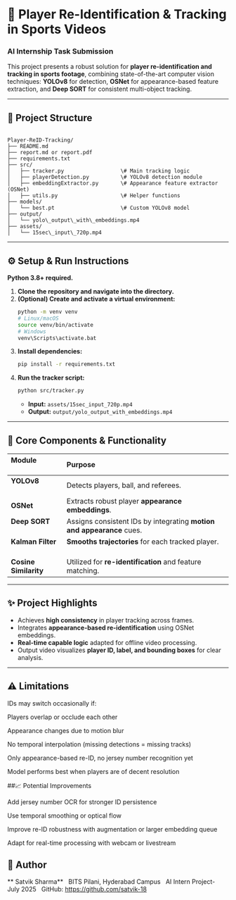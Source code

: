 
# 🚀 Player Re-Identification & Tracking in Sports Videos

### **AI Internship Task Submission**

This project presents a robust solution for **player re-identification and tracking in sports footage**, combining state-of-the-art computer vision techniques: **YOLOv8** for detection, **OSNet** for appearance-based feature extraction, and **Deep SORT** for consistent multi-object tracking.

---

## 📁 Project Structure

```

Player-ReID-Tracking/
├── README.md
├── report.md or report.pdf
├── requirements.txt
├── src/
│   ├── tracker.py                  \# Main tracking logic
│   ├── playerDetection.py          \# YOLOv8 detection module
│   ├── embeddingExtractor.py       \# Appearance feature extractor (OSNet)
│   ├── utils.py                    \# Helper functions
├── models/
│   └── best.pt                     \# Custom YOLOv8 model
├── output/
│   └── yolo\_output\_with\_embeddings.mp4
├── assets/
│   └── 15sec\_input\_720p.mp4

````

---

## ⚙️ Setup & Run Instructions

**Python 3.8+ required.**

1.  **Clone the repository and navigate into the directory.**
2.  **(Optional) Create and activate a virtual environment:**
    ```bash
    python -m venv venv
    # Linux/macOS
    source venv/bin/activate
    # Windows
    venv\Scripts\activate.bat
    ```
3.  **Install dependencies:**
    ```bash
    pip install -r requirements.txt
    ```
4.  **Run the tracker script:**
    ```bash
    python src/tracker.py
    ```
    * **Input:** `assets/15sec_input_720p.mp4`
    * **Output:** `output/yolo_output_with_embeddings.mp4`

---

## 🧠 Core Components & Functionality

| Module                | Purpose                                                  |
| :--------------------- | :--------------------------------------------------------- |
| **YOLOv8**            | Detects players, ball, and referees.                     |
| **OSNet**             | Extracts robust player **appearance embeddings**.          |
| **Deep SORT**         | Assigns consistent IDs by integrating **motion and appearance** cues. |
| **Kalman Filter**     | **Smooths trajectories** for each tracked player.          |
| **Cosine Similarity** | Utilized for **re-identification** and feature matching.    |

---

## ✨ Project Highlights

* Achieves **high consistency** in player tracking across frames.
* Integrates **appearance-based re-identification** using OSNet embeddings.
* **Real-time capable logic** adapted for offline video processing.
* Output video visualizes **player ID, label, and bounding boxes** for clear analysis.

---

## ⚠️ Limitations
IDs may switch occasionally if:

Players overlap or occlude each other

Appearance changes due to motion blur

No temporal interpolation (missing detections = missing tracks)

Only appearance-based re-ID, no jersey number recognition yet

Model performs best when players are of decent resolution

##📈 Potential Improvements

Add jersey number OCR for stronger ID persistence

Use temporal smoothing or optical flow

Improve re-ID robustness with augmentation or larger embedding queue

Adapt for real-time processing with webcam or livestream


## 👤 Author

** Satvik Sharma**  
BITS Pilani, Hyderabad Campus  
AI Intern Project- July 2025  
GitHub: https://github.com/satvik-18
````
